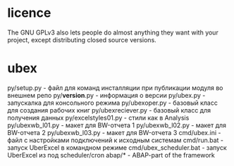 # licence
The GNU GPLv3 also lets people do almost anything they want with your project, except distributing closed source versions.

# ubex
py/setup.py - файл для команд инсталляции при публикации модуля во внешнем репо
py/__version__.py - информация о версии
py/ubex.py - запускалка для консольного режима
py/ubexoper.py - базовый класс для создания рабочих книг
py/ubeхreciever.py - базовый класс для получения данных
py/excelstyles01.py - стили как в  Analysis
py/ubexwb_l01.py - макет для BW-отчета 1
py/ubexwb_l02.py - макет для BW-отчета 2
py/ubexwb_l03.py - макет для BW-отчета 3
cmd/ubex.ini - файл с настройками подключений к исходным системам
cmd/run.bat - запуск UberExcel в командном режиме
cmd/ubex_scheduler.bat - запуск UberExcel из под scheduler/cron
abap/* - ABAP-part of the framework
